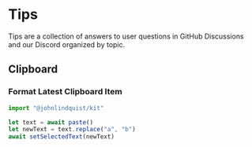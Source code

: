 # Tips

Tips are a collection of answers to user questions in GitHub Discussions and our Discord organized by topic.

## Clipboard

### Format Latest Clipboard Item

```js
import "@johnlindquist/kit"

let text = await paste()
let newText = text.replace("a", "b")
await setSelectedText(newText)
```